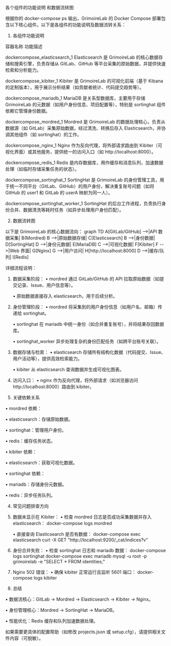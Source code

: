各个组件的功能说明 和数据流转图

根据你的 docker-compose ps 输出，GrimoireLab 的 Docker Compose 部署包含以下核心组件。以下是各组件的功能说明及数据流转关系：

1. 各组件功能说明

容器名称 功能描述

dockercompose_elasticsearch_1 Elasticsearch 是 GrimoireLab 的核心数据存储和搜索引擎，负责存储从 GitLab、GitHub 等平台采集的原始数据，并提供快速检索和分析能力。

dockercompose_kibiter_1 Kibiter 是 GrimoireLab 的可视化前端（基于 Kibana 的定制版本），用于展示分析结果（如贡献者统计、代码提交趋势等）。

dockercompose_mariadb_1 MariaDB 是关系型数据库，主要用于存储 GrimoireLab 的元数据（如用户身份信息、项目配置等），特别是 sortinghat 组件依赖它管理身份数据。

dockercompose_mordred_1 Mordred 是 GrimoireLab 的数据处理核心，负责从数据源（如 GitLab）采集原始数据，经过清洗、转换后存入 Elasticsearch，并协调其他组件（如 sortinghat）的工作。

dockercompose_nginx_1 Nginx 作为反向代理，将外部请求路由到 Kibiter（可视化界面）或其他服务，提供统一的访问入口（如 http://localhost:8000）。

dockercompose_redis_1 Redis 是内存数据库，用作缓存和消息队列，加速数据处理（如临时存储采集任务的状态）。

dockercompose_sortinghat_1 SortingHat 是 GrimoireLab 的身份管理工具，用于统一不同平台（GitLab、GitHub）的用户身份，解决重复账号问题（如将 GitHub 的 user1 和 GitLab 的 userA 映射为同一人）。

dockercompose_sortinghat_worker_1 SortingHat 的后台工作进程，负责执行身份合并、数据清洗等耗时任务（如异步处理用户身份匹配）。

2. 数据流转图

以下是 GrimoireLab 的核心数据流向：
graph TD
    A[GitLab/GitHub] -->|API 数据采集| B(Mordred)
    B -->|原始数据存储| C[Elasticsearch]
    B -->|身份数据| D[SortingHat]
    D -->|身份元数据| E[MariaDB]
    C -->|可视化数据| F[Kibiter]
    F -->|Web 界面| G[Nginx]
    G -->|用户访问| H[http://localhost:8000]
    D -->|缓存/队列| I[Redis]


详细流程说明：

1. 数据采集阶段：
   • mordred 通过 GitLab/GitHub 的 API 拉取原始数据（如提交记录、Issue、用户信息等）。

   • 原始数据直接存入 elasticsearch，用于后续分析。

2. 身份管理阶段：
   • mordred 将采集到的用户身份信息（如用户名、邮箱）传递给 sortinghat。

   • sortinghat 在 mariadb 中统一身份（如合并重复账号），并将结果存回数据库。

   • sortinghat_worker 异步处理复杂的身份匹配任务（如跨平台账号关联）。

3. 数据存储与检索：
   • elasticsearch 存储所有结构化数据（代码提交、Issue、用户活动等），提供高效检索能力。

   • kibiter 从 elasticsearch 查询数据并生成可视化图表。

4. 访问入口：
   • nginx 作为反向代理，将外部请求（如浏览器访问 http://localhost:8000）路由到 kibiter。

3. 关键依赖关系

• mordred 依赖：

  • elasticsearch：存储原始数据。

  • sortinghat：管理用户身份。

  • redis：缓存任务状态。

• kibiter 依赖：

  • elasticsearch：获取可视化数据。

• sortinghat 依赖：

  • mariadb：存储身份元数据。

  • redis：异步任务队列。

4. 常见问题排查方向

1. 数据未显示在 Kibiter：
   • 检查 mordred 日志是否成功采集数据并存入 elasticsearch：
     docker-compose logs mordred
     
   • 直接查询 Elasticsearch 是否有数据：
     docker-compose exec elasticsearch curl -X GET "http://localhost:9200/_cat/indices?v"
     

2. 身份合并失败：
   • 检查 sortinghat 日志和 mariadb 数据：
     docker-compose logs sortinghat
     docker-compose exec mariadb mysql -u root -p grimoirelab -e "SELECT * FROM identities;"
     

3. Nginx 502 错误：
   • 确保 kibiter 正常运行且监听 5601 端口：
     docker-compose logs kibiter
     

5. 总结

• 数据流核心：GitLab → Mordred → Elasticsearch → Kibiter → Nginx。

• 身份管理核心：Mordred → SortingHat → MariaDB。

• 性能优化：Redis 缓存和队列加速数据处理。

如果需要更具体的配置帮助（如修改 projects.json 或 setup.cfg），请提供相关文件内容（可脱敏）。
